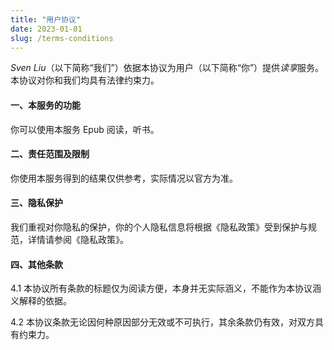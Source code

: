 ```yaml
---
title: "用户协议"
date: 2023-01-01
slug: /terms-conditions
---
```



_Sven Liu_（以下简称“我们”）依据本协议为用户（以下简称“你”）提供*读享*服务。本协议对你和我们均具有法律约束力。

#### 一、本服务的功能

你可以使用本服务 Epub 阅读，听书。

#### 二、责任范围及限制

你使用本服务得到的结果仅供参考，实际情况以官方为准。

#### 三、隐私保护

我们重视对你隐私的保护，你的个人隐私信息将根据《隐私政策》受到保护与规范，详情请参阅《隐私政策》。

#### 四、其他条款

4.1 本协议所有条款的标题仅为阅读方便，本身并无实际涵义，不能作为本协议涵义解释的依据。

4.2 本协议条款无论因何种原因部分无效或不可执行，其余条款仍有效，对双方具有约束力。
